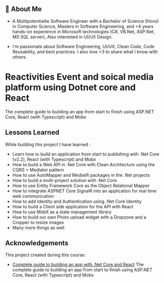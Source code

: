 
## 🚀 About Me
- A Multipotentialite Software Engineer with a Bachelor of Science (Hons) in Computer Science, Masters in Software Engineering, and +4 years hands-on experience in Microsoft technologies (C#, VB.Net, ASP.Net, MS SQL server), Also interested in UI/UX Design.

- I'm passionate about Software Engineering, UI/UX, Clean Code, Code Reusability, and best practices. I also love <3 to share what I know with others.
  
# Reactivities Event and soical media platform using Dotnet core and React

The complete guide to building an app from start to finish using ASP.NET Core, React (with Typescript) and Mobx



  
## Lessons Learned

While building this project I have learned :

- Learn how to build an application from start to publishing with .Net Core (v2.2), React (with Typescript) and Mobx
- How to build a Web API in .Net Core with Clean Architecture using the CQRS + Mediator pattern
- How to use AutoMapper and MediatR packages in the .Net projects
- How to build a multi-project solution with .Net Core
- How to use Entity Framework Core as the Object Relational Mapper
- How to integrate ASPNET Core SignalR into an application for real time web communication
- How to add Identity and Authentication using .Net Core Identity
- How to build a Client side application for the API with React
- How to use MobX as a state management library
- How to build our own Photo upload widget with a Dropzone and a Cropper to resize images
- Many more things as well
## Acknowledgements
This project created  during this course:
- [Complete guide to building an app with .Net Core and React](https://www.udemy.com/course/complete-guide-to-building-an-app-with-net-core-and-react)
The complete guide to building an app from start to finish using ASP.NET Core, React (with Typescript) and Mobx

 
 
  
